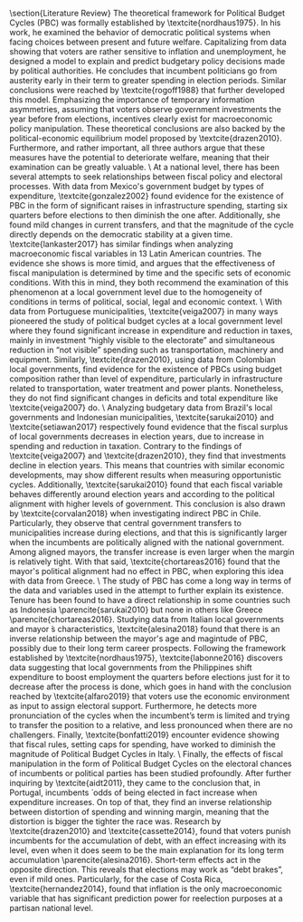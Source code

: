 \section{Literature Review}
The theoretical framework for Political Budget Cycles (PBC) was formally established by \textcite{nordhaus1975}. In his work, he examined the behavior of democratic political systems when facing choices between present and future welfare. Capitalizing from data showing that voters are rather sensitive to inflation and unemployment, he designed a model to explain and predict budgetary policy decisions made by political authorities. He concludes that incumbent politicians go from austerity early in their term to greater spending in election periods. Similar conclusions were reached by \textcite{rogoff1988} that further developed this model. Emphasizing the importance of temporary information asymmetries, assuming that voters observe government investments the year before from elections, incentives clearly exist for macroeconomic policy manipulation. These theoretical conclusions are also backed by the political-economic equilibrium model proposed by \textcite{drazen2010}. Furthermore, and rather important, all three authors argue that these measures have the potential to deteriorate welfare, meaning that their examination can be greatly valuable.
\\
At a national level, there has been several attempts to seek relationships between fiscal policy and electoral processes. With data from Mexico's government budget by types of expenditure, \textcite{gonzalez2002} found evidence for the existence of PBC in the form of significant raises in infrastructure spending, starting six quarters before elections to then diminish the one after. Additionally, she found mild changes in current transfers, and that the magnitude of the cycle directly depends on the democratic stability at a given time. \textcite{lankaster2017} has similar findings when analyzing macroeconomic fiscal variables in 13 Latin American countries. The evidence she shows is more timid, and argues that the effectiveness of fiscal manipulation is determined by time and the specific sets of economic conditions. With this in mind, they both recommend the examination of this phenomenon at a local government level due to the homogeneity of conditions in terms of political, social, legal and economic context.
\\
With data from Portuguese municipalities, \textcite{veiga2007} in many ways pioneered the study of political budget cycles at a local government level where they found significant increase in expenditure and reduction in taxes, mainly in investment “highly visible to the electorate” and simultaneous reduction in “not visible” spending such as transportation, machinery and equipment. Similarly, \textcite{drazen2010}, using data from Colombian local governments, find evidence for the existence of PBCs using budget composition rather than level of expenditure, particularly in infrastructure related to transportation, water treatment and power plants. Nonetheless, they do not find significant changes in deficits and total expenditure like \textcite{veiga2007} do.
\\
Analyzing budgetary data from Brazil's local governments and Indonesian municipalities, \textcite{sarukai2010} and \textcite{setiawan2017} respectively found evidence that the fiscal surplus of local governments decreases in election years, due to increase in spending and reduction in taxation. Contrary to the findings of \textcite{veiga2007} and \textcite{drazen2010}, they find that investments decline in election years. This means that countries with similar economic developments, may show different results when measuring opportunistic cycles. Additionally, \textcite{sarukai2010} found that each fiscal variable behaves differently around election years and according to the political alignment with higher levels of government. This conclusion is also drawn by \textcite{corvalan2018} when investigating indirect PBC in Chile. Particularly, they observe that central government transfers to municipalities increase during elections, and that this is significantly larger when the incumbents are politically aligned with the national government. Among aligned mayors, the transfer increase is even larger when the margin is relatively tight. With that said, \textcite{chortareas2016} found that the mayor's political alignment had no effect in PBC, when exploring this idea with data from Greece.
\\
The study of PBC has come a long way in terms of the data and variables used in the attempt to further explain its existence. Tenure has been found to have a direct relationship in some countries such as Indonesia \parencite{sarukai2010} but none in others like Greece \parencite{chortareas2016}. Studying data from Italian local governments and mayor ́s characteristics, \textcite{alesina2018} found that there is an inverse relationship between the mayor's age and magintude of PBC, possibly due to their long term career prospects. Following the framework established by \textcite{nordhaus1975}, \textcite{labonne2016} discovers data suggesting that local governments from the Philippines shift expenditure to boost employment the quarters before elections just for it to decrease after the process is done, which goes in hand with the conclusion reached by \textcite{alfaro2019} that voters use the economic environment as input to assign electoral support. Furthermore, he detects more pronunciation of the cycles when the incumbent’s term is limited and trying to transfer the position to a relative, and less pronounced when there are no challengers. Finally, \textcite{bonfatti2019} encounter evidence showing that fiscal rules, setting caps for spending, have worked to diminish the magnitude of Political Budget Cycles in Italy.
\\
Finally, the effects of fiscal manipulation in the form of Political Budget Cycles on the electoral chances of incumbents or political parties has been studied profoundly. After further inquiring by \textcite{aidt2011}, they came to the conclusion that, in Portugal, incumbents ́ odds of being elected in fact increase when expenditure increases. On top of that, they find an inverse relationship between distortion of spending and winning margin, meaning that the distortion is bigger the tighter the race was. Research by \textcite{drazen2010} and \textcite{cassette2014}, found that voters punish incumbents for the accumulation of debt, with an effect increasing with its level, even when it does seem to be the main explanation for its long term accumulation \parencite{alesina2016}. Short-term effects act in the opposite direction. This reveals that elections may work as “debt brakes”, even if mild ones. Particularly, for the case of Costa Rica, \textcite{hernandez2014}, found that inflation is the only macroeconomic variable that has significant prediction power for reelection purposes at a partisan national level. 